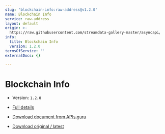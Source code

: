 ```yaml
---
slug: 'blockchain-info:raw-address@v1.2.0'
name: Blockchain Info
service: raw-address
layout: default
origin: >-
  https://raw.githubusercontent.com/streamdata-gallery-master/asyncapi/master/_listings/blockchain-info/blockchain-info-raw-address-stream-async.md
info:
  title: Blockchain Info
  version: 1.2.0
termsOfService: ''
externalDocs: {}

---
```

# Blockchain Info

* Version: `1.2.0`
* [Full details](../html/blockchain-info:raw-address@v1.2.0.html)






* [Download document from APIs.guru](https://raw.githubusercontent.com/APIs-guru/asyncapi-directory/master/docs/APIs/blockchain-info%3Araw-address%40v1.2.0.yaml)
* [Download original / latest](https://raw.githubusercontent.com/streamdata-gallery-master/asyncapi/master/_listings/blockchain-info/blockchain-info-raw-address-stream-async.md)

<script type="application/ld+json">
{
  "@context": "http://schema.org/",
  "@type": "WebAPI",

  "documentation": "",

  "name": "Blockchain Info"
}
</script>
